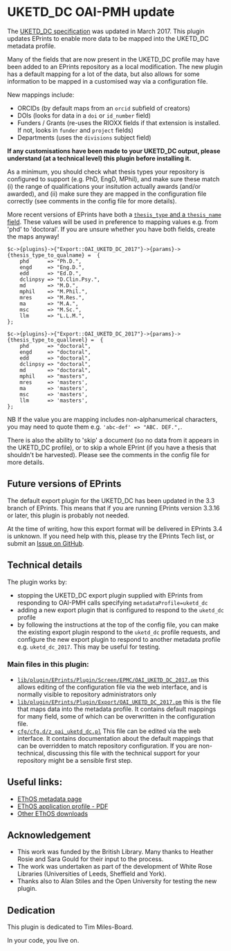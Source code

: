 # UKETD_DC OAI-PMH update
The [UKETD_DC specification](http://ethostoolkit.cranfield.ac.uk/tiki-index.php?page=The+EThOS+UKETD_DC+application+profile) was updated in March 2017. This plugin updates EPrints to enable more data to be mapped into the UKETD_DC metadata profile.

Many of the fields that are now present in the UKETD_DC profile may have been added to an EPrints repository as a local modification. The new plugin has a default mapping for a lot of the data, but also allows for some information to be mapped in a customised way via a configuration file.

New mappings include:
* ORCIDs (by default maps from an `orcid` subfield of creators)
* DOIs (looks for data in a `doi` or `id_number` field)
* Funders / Grants (re-uses the RIOXX fields if that extension is installed. If not, looks in `funder` and `project` fields)
* Departments (uses the `divisions` subject field)

__If any customisations have been made to your UKETD_DC output, please understand (at a technical level) this plugin before installing it.__

As a minimum, you should check what thesis types your repository is configured to support (e.g. PhD, EngD, MPhil), and make sure these match (i) the range of qualifications your insitution actually awards (and/or awarded), and (ii) make sure they are mapped in the configuration file correctly (see comments in the config file for more details).

More recent versions of EPrints have both a [`thesis_type` and a `thesis_name` field](https://github.com/eprints/eprints/blob/3.3/lib/defaultcfg/cfg.d/eprint_fields.pl#L267-L290). These values will be used in preference to mapping values e.g. from 'phd' to 'doctoral'. If you are unsure whether you have both fields, create the maps anyway!


```
$c->{plugins}->{"Export::OAI_UKETD_DC_2017"}->{params}->{thesis_type_to_qualname} =  {
    phd      => "Ph.D.",
    engd     => "Eng.D.",
    edd      => "Ed.D.",
    dclinpsy => "D.Clin.Psy.",
    md       => "M.D.",
    mphil    => "M.Phil.",
    mres     => "M.Res.",
    ma       => "M.A.",
    msc      => "M.Sc.",
    llm      => "L.L.M.",
};

$c->{plugins}->{"Export::OAI_UKETD_DC_2017"}->{params}->{thesis_type_to_quallevel} =  {
    phd      => "doctoral",
    engd     => "doctoral",
    edd      => "doctoral",
    dclinpsy => "doctoral",
    md       => "doctoral",
    mphil    => "masters",
    mres     => 'masters',
    ma       => 'masters',
    msc      => 'masters',
    llm      => 'masters',
};

```

NB If the value you are mapping includes non-alphanumerical characters, you may need to quote them e.g. `'abc-def' => "ABC. DEF.",`.

There is also the ability to 'skip' a document (so no data from it appears in the UKETD_DC profile), or to skip a whole EPrint (if you have a thesis that shouldn't be harvested). Please see the comments in the config file for more details.

## Future versions of EPrints
The default export plugin for the UKETD_DC has been updated in the 3.3 branch of EPrints. This means that if you are running EPrints version 3.3.16 or later, this plugin is probably not needed.

At the time of writing, how this export format will be delivered in EPrints 3.4 is unknown. If you need help with this, please try the EPrints Tech list, or submit an [Issue on GitHub](https://github.com/eprintsug/oai_uketd_dc/issues).

## Technical details

The plugin works by:
* stopping the UKETD_DC export plugin supplied with EPrints from responding to OAI-PMH calls specifying `metadataProfile=uketd_dc`
* adding a new export plugin that is configured to respond to the `uketd_dc` profile
* by following the instructions at the top of the config file, you can make the existing export plugin respond to the `uketd_dc` profile requests, and configure the new export plugin to respond to another metadata profile e.g. `uketd_dc_2017`. This may be useful for testing.

### Main files in this plugin:

* [`lib/plugin/EPrints/Plugin/Screen/EPMC/OAI_UKETD_DC_2017.pm`](https://github.com/eprintsug/oai_uketd_dc/blob/master/lib/plugin/EPrints/Plugin/Screen/EPMC/OAI_UKETD_DC_2017.pm) this allows editing of the configuration file via the web interface, and is normally visible to repository administrators only
* [`lib/plugin/EPrints/Plugin/Export/OAI_UKETD_DC_2017.pm`](https://github.com/eprintsug/oai_uketd_dc/blob/master/lib/plugin/EPrints/Plugin/Export/OAI_UKETD_DC_2017.pm) this is the file that maps data into the metadata profile. It contains default mappings for many field, some of which can be overwritten in the configuration file.
* [`cfg/cfg.d/z_oai_uketd_dc.pl`](https://github.com/eprintsug/oai_uketd_dc/blob/master/cfg/cfg.d/z_oai_uketd_dc.pl) This file can be edited via the web interface. It contains documentation about the default mappings that can be overridden to match repository configuration. If you are non-technical, discussing this file with the technical support for your repository might be a sensible first step.

## Useful links:
* [EThOS metadata page](http://ethostoolkit.cranfield.ac.uk/tiki-index.php?page=Metadata)
* [EThOS application profile - PDF](http://ethostoolkit.cranfield.ac.uk/tiki-download_file.php?fileId=50)
* [Other EThOS downloads](http://ethostoolkit.cranfield.ac.uk/tiki-list_file_gallery.php?page=Downloads&galleryId=8)

## Acknowledgement
* This work was funded by the British Library. Many thanks to Heather Rosie and Sara Gould for their input to the process.
* The work was undertaken as part of the development of White Rose Libraries (Universities of Leeds, Sheffield and York).
* Thanks also to Alan Stiles and the Open University for testing the new plugin.

## Dedication
This plugin is dedicated to Tim Miles-Board.

In your code, you live on.

